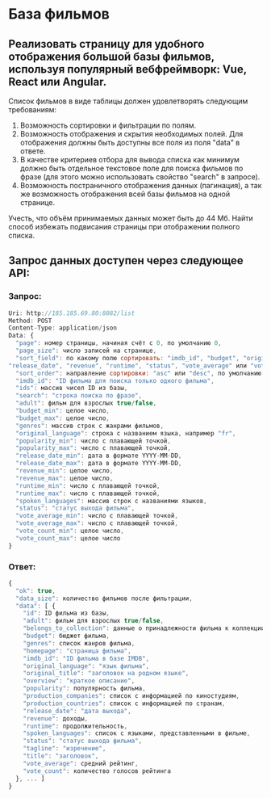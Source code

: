 # База фильмов 

## Реализовать страницу для удобного отображения большой базы фильмов, используя популярный вебфреймворк: Vue, React или Angular.

Список фильмов в виде таблицы должен удовлетворять следующим требованиям:

1. Возможность сортировки и фильтрации по полям.
2. Возможность отображения и скрытия необходимых полей. Для отображения должны быть
доступны все поля из поля "data" в ответе.
3. В качестве критериев отбора для вывода списка как минимум должно быть отдельное текстовое
поле для поиска фильмов по фразе (для этого можно использовать свойство "search" в запросе).
4. Возможность постраничного отображения данных (пагинация), а так же возможность
отображения всей базы фильмов на одной странице.

Учесть, что объём принимаемых данных может быть до 44 Мб. Найти способ избежать подвисания
страницы при отображении полного списка.

## Запрос данных доступен через следующее API:

### Запрос:

```javascript
Uri: http://185.185.69.80:8082/list
Method: POST
Content-Type: application/json
Data: {
  "page": номер страницы, начиная счёт с 0, по умолчанию 0,
  "page_size": число записей на странице,
  "sort_field": по какому полю сортировать: "imdb_id", "budget", "original_language", "popularity",
"release_date", "revenue", "runtime", "status", "vote_average" или "vote_count",
  "sort_order": направление сортировки: "asc" или "desc", по умолчанию "asc",
  "imdb_id": "ID фильма для поиска только одного фильма",
  "ids": массив чисел ID из базы,
  "search": "строка поиска по фразе",
  "adult": фильм для взрослых true/false,
  "budget_min": целое число,
  "budget_max": целое число,
  "genres": массив строк с жанрами фильмов,
  "original_language": строка с названием языка, например "fr",
  "popularity_min": число с плавающей точкой,
  "popularity_max": число с плавающей точкой,
  "release_date_min": дата в формате YYYY-MM-DD,
  "release_date_max": дата в формате YYYY-MM-DD,
  "revenue_min": целое число,
  "revenue_max": целое число,
  "runtime_min": число с плавающей точкой,
  "runtime_max": число с плавающей точкой,
  "spoken_languages": массив строк с названиями языков,
  "status": "статус выхода фильма",
  "vote_average_min": число с плавающей точкой,
  "vote_average_max": число с плавающей точкой,
  "vote_count_min": целое число,
  "vote_count_max": целое число
}
```


### Ответ:

```javascript
{
  "ok": true,
  "data_size": количество фильмов после фильтрации,
  "data": [ {
    "id": ID фильма из базы,
    "adult": фильм для взрослых true/false,
    "belongs_to_collection": данные о принадлежности фильма к коллекции фильмов,
    "budget": бюджет фильма,
    "genres": список жанров фильма,
    "homepage": "страница фильма",
    "imdb_id": "ID фильма в базе IMDB",
    "original_language": "язык фильма",
    "original_title": "заголовок на родном языке",
    "overview": "краткое описание",
    "popularity": популярность фильма,
    "production_companies": список с информацией по киностудиям,
    "production_countries": список с информацией по странам,
    "release_date": "дата выхода",
    "revenue": доходы,
    "runtime": продолжительность,
    "spoken_languages": список с языками, представленными в фильме,
    "status": "статус выхода фильма",
    "tagline": "изречение",
    "title": "заголовок",
    "vote_average": средний рейтинг,
    "vote_count": количество голосов рейтинга
  }, ... ]
}
```
